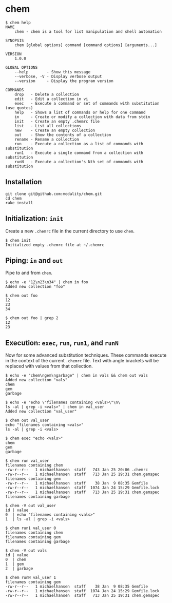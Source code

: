 # chem

```
$ chem help
NAME
    chem - chem is a tool for list manipulation and shell automation

SYNOPSIS
    chem [global options] command [command options] [arguments...]

VERSION
    1.0.0

GLOBAL OPTIONS
    --help        - Show this message
    --verbose, -V - Display verbose output
    --version     - Display the program version

COMMANDS
    drop   - Delete a collection
    edit   - Edit a collection in vi
    exec   - Execute a command or set of commands with substitution (use quotes)
    help   - Shows a list of commands or help for one command
    in     - Create or modify a collection with data from stdin
    init   - Create an empty .chemrc file
    list   - List all collections
    new    - Create an empty collection
    out    - Show the contents of a collection
    rename - Rename a collection
    run    - Execute a collection as a list of commands with substitution
    run1   - Execute a single command from a collection with substitution
    runN   - Execute a collection's Nth set of commands with substitution
```

## Installation

```
git clone git@github.com:modality/chem.git
cd chem
rake install
```

## Initialization: `init`
Create a new `.chemrc` file in the current directory to use `chem`.

```
$ chem init
Initialized empty .chemrc file at ~/.chemrc
```

## Piping: `in` and `out`
Pipe to and from `chem`.
```
$ echo -e "12\n23\n34" | chem in foo
Added new collection "foo"

$ chem out foo
12
23
34

$ chem out foo | grep 2
12
23
```

## Execution: `exec`, `run`, `run1`, and `runN`
Now for some advanced substitution techniques. These commands execute
in the context of the current `.chemrc` file. Text with angle brackets
will be replaced with values from that collection.

```
$ echo -e "chem\ngem\ngarbage" | chem in vals && chem out vals
Added new collection "vals"
chem
gem
garbage

$ echo -e "echo \"filenames containing <vals>\"\n\
ls -al | grep -i <vals>" | chem in val_user
Added new collection "val_user"

$ chem out val_user
echo "filenames containing <vals>"
ls -al | grep -i <vals>

$ chem exec "echo <vals>"
chem
gem
garbage

$ chem run val_user
filenames containing chem
-rw-r--r--   1 michaelhansen  staff   743 Jan 25 20:06 .chemrc
-rw-r--r--   1 michaelhansen  staff   713 Jan 25 19:31 chem.gemspec
filenames containing gem
-rw-r--r--   1 michaelhansen  staff    38 Jan  9 08:35 Gemfile
-rw-r--r--   1 michaelhansen  staff  1074 Jan 24 15:29 Gemfile.lock
-rw-r--r--   1 michaelhansen  staff   713 Jan 25 19:31 chem.gemspec
filenames containing garbage

$ chem -V out val_user
id | value
0  | echo "filenames containing <vals>"
1  | ls -al | grep -i <vals>

$ chem run1 val_user 0
filenames containing chem
filenames containing gem
filenames containing garbage

$ chem -V out vals
id | value
0  | chem
1  | gem
2  | garbage

$ chem runN val_user 1
filenames containing gem
-rw-r--r--   1 michaelhansen  staff    38 Jan  9 08:35 Gemfile
-rw-r--r--   1 michaelhansen  staff  1074 Jan 24 15:29 Gemfile.lock
-rw-r--r--   1 michaelhansen  staff   713 Jan 25 19:31 chem.gemspec
```

